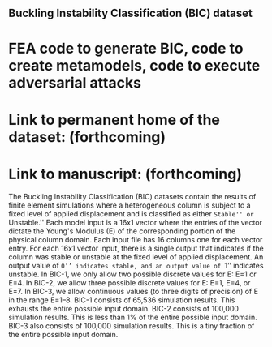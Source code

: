 ## Buckling Instability Classification (BIC) dataset 
# FEA code to generate BIC, code to create metamodels, code to execute adversarial attacks
# Link to permanent home of the dataset: (forthcoming)
# Link to manuscript: (forthcoming)


The Buckling Instability Classification (BIC) datasets contain the results of finite element simulations where a heterogeneous column is subject to a fixed level of applied displacement and is classified as either ``Stable'' or ``Unstable.'' Each model input is a 16x1 vector where the entries of the vector dictate the Young's Modulus (E) of the corresponding portion of the physical column domain. Each input file has 16 columns one for each vector entry. For each 16x1 vector input, there is a single output that indicates if the column was stable or unstable at the fixed level of applied displacement. An output value of ``0’’ indicates stable, and an output value of ``1’’ indicates unstable. In BIC-1, we only allow two possible discrete values for E: E=1 or E=4. In BIC-2, we allow three possible discrete values for E: E=1, E=4, or E=7. In BIC-3, we allow continuous values (to three digits of precision) of E in the range E=1–8. BIC-1 consists of 65,536 simulation results. This exhausts the entire possible input domain. BIC-2 consists of 100,000 simulation results. This is less than 1% of the entire possible input domain. BIC-3 also consists of 100,000 simulation results. This is a tiny fraction of the entire possible input domain. 

